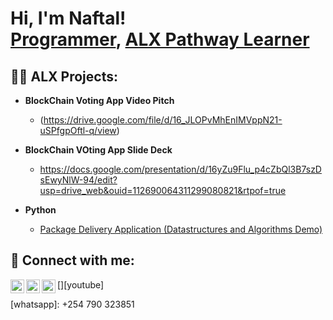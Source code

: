 <h1>Hi, I'm Naftal! <br/><a href="https://github.com/mansadotcom">Programmer</a>, <a href="https://www.linkedin.com/in/naftal-musa/">ALX Pathway Learner</a>
  
<h2>👨‍💻 ALX Projects:</h2>

- <b>BlockChain Voting App Video Pitch</b>
  - (https://drive.google.com/file/d/16_JLOPvMhEnIMVppN21-uSPfgpOftl-q/view)
 
- <b>BlockChain VOting App Slide Deck</b>
  - https://docs.google.com/presentation/d/16yZu9Flu_p4cZbQl3B7szDsEwyNlW-94/edit?usp=drive_web&ouid=112690064311299080821&rtpof=true 

- <b>Python</b>
  - [Package Delivery Application (Datastructures and Algorithms Demo)](https://github.com/joshmadakor1/Package-Delivery-Pathfinding-Algorithm)

<h2> 🤳 Connect with me:</h2>

[<img align="left" alt="NaftalMusa | LinkedIn" width="22px" src="https://cdn.jsdelivr.net/npm/simple-icons@v3/icons/linkedin.svg" />][linkedin]
[<img align="left" alt="NaftalMusa | Instagram" width="22px" src="https://cdn.jsdelivr.net/npm/simple-icons@v3/icons/instagram.svg" />][instagram]
[<img align="left" alt="NaftalMusa | Whatsapp" width="22px" src="https://cdn.jsdelivr.net/npm/simple-icons@v3/icons/youtube.svg" />][youtube]


[linkedin]: https://linkedin.com/in/naftal-musa
[instagram]: https://www.instagram.com/musaa.a__/
[whatsapp]: +254 790 323851 

<!--
**mansadotcom/mansadotcom** is a ✨ _special_ ✨ repository because its `README.md` (this file) appears on your GitHub profile.

Here are some ideas to get you started:

- 🔭 I’m currently working on ...
- 🌱 I’m currently learning ...
- 👯 I’m looking to collaborate on ...
- 🤔 I’m looking for help with ...
- 💬 Ask me about ...
- 📫 How to reach me: ...
- 😄 Pronouns: ...
- ⚡ Fun fact: ...
-->
